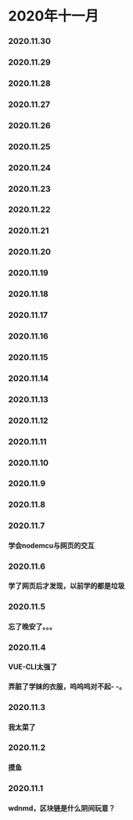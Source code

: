# 2020年十一月

### 2020.11.30
### 2020.11.29
### 2020.11.28
### 2020.11.27
### 2020.11.26
### 2020.11.25
### 2020.11.24
### 2020.11.23
### 2020.11.22
### 2020.11.21
### 2020.11.20
### 2020.11.19
### 2020.11.18
### 2020.11.17
### 2020.11.16
### 2020.11.15
### 2020.11.14
### 2020.11.13
### 2020.11.12
### 2020.11.11
### 2020.11.10
### 2020.11.9
### 2020.11.8
### 2020.11.7
#### 学会nodemcu与网页的交互
### 2020.11.6
#### 学了网页后才发现，以前学的都是垃圾
### 2020.11.5
#### 忘了晚安了。。。
### 2020.11.4
#### VUE-CLI太强了
#### 弄脏了学妹的衣服，呜呜呜对不起- -。
### 2020.11.3
#### 我太菜了
### 2020.11.2
#### 摸鱼
### 2020.11.1
#### wdnmd，区块链是什么阴间玩意？